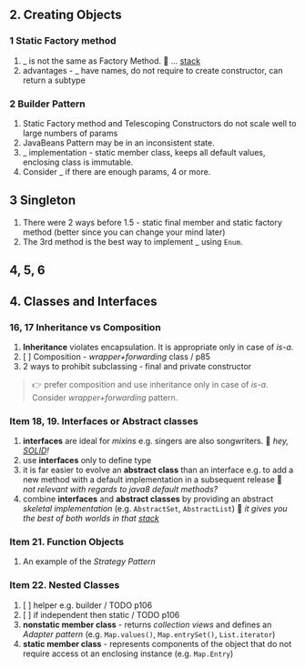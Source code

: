## 2. Creating Objects


### 1 Static Factory method
1. _ is not the same as Factory Method. :thought_balloon: ... [stack](https://stackoverflow.com/a/9914562)
1. advantages - _ have names, do not require to create constructor, can return a subtype

### 2 Builder Pattern
1. Static Factory method and Telescoping Constructors do not scale well to large numbers of params
1. JavaBeans Pattern may be in an inconsistent state.
1. _ implementation - static member class, keeps all default values, enclosing class is immutable.
1. Consider _ if there are enough params, 4 or more.

## 3 Singleton
1. There were 2 ways before 1.5 - static final member and static factory method (better since you can change your mind later)
1. The 3rd method is the best way to implement _ using `Enum`.

## 4, 5, 6


## 4. Classes and Interfaces

### 16, 17 Inheritance vs Composition
1. **Inheritance** violates encapsulation. It is appropriate only in case of *is-a*.
1. [ ] Composition - *wrapper+forwarding* class / p85
1. 2 ways to prohibit subclassing - final and private constructor
> :point_right: prefer composition and use inheritance only in case of *is-a*. Consider *wrapper+forwarding* pattern.

### Item 18, 19. Interfaces or Abstract classes
1. **interfaces** are ideal for *mixins* e.g. singers are also songwriters. :thought_balloon: *hey, [SOLID](https://en.wikipedia.org/wiki/SOLID_(object-oriented_design))!*
1. use **interfaces** only to define type
1. it is far easier to evolve an **abstract class** than an interface e.g. to add a new method with a default implementation in a subsequent release :thought_balloon: *not relevant with regards to java8 default methods?*
1. combine **interfaces** and **abstract classes** by providing an abstract *skeletal implementation* (e.g. `AbstractSet`, `AbstractList`) :thought_balloon: *it gives you the best of both worlds in that [stack](https://stackoverflow.com/a/13437007)* 
### Item 21. Function Objects
1. An example of the *Strategy Pattern*

### Item 22. Nested Classes
1. [ ] helper e.g. builder / TODO p106
1. [ ] if independent then static / TODO p106
1. **nonstatic member class** - returns *collection views* and defines an *Adapter pattern* (e.g. `Map.values()`, `Map.entrySet()`, `List.iterator`)
1. **static member class** - represents components of the object that do not require access ot an enclosing instance (e.g. `Map.Entry`)
